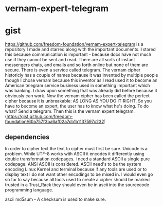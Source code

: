 # vernam-expert-telegram
# gist
https://github.com/freedom-foundation/vernam-expert-telegram is a repository I made and starred along with the important documents. I stared this because communication is important - because docs have not much use if they cannot be sent and read. There are all sorts of instant messengers chats, and emails and so forth online but none of them are secure. There is even a service called telegram. The vernam cipher historicly has a couple of names because it was invented by multiple people though I chose vernam because this inventor as I read used it to become an American telegram service business used in something important which was banking. I draw upon something that was already did before because it obviously can work. Now the vernam cipher has been called the perfect cipher because it is unbreakable: AS LONG AS YOU DO IT RIGHT. So you have to become an expert, the user has to know what he's doing. To do what? Send a telegram. Then this is the vernam expert telegram. (https://gist.github.com/freedom-foundation/60a757f3ba6af02a7cb1b1137597c232)
## dependencies
In order to cipher text the text to cipher must first be sure. Unicode is a problem. While UTF-8 works with ASCII it encodes it differently using double transformation codepages. I need a standard ASCII a single pure codepage. ANSI ASCII is considered. ASCII need's to be the system encoding Linux Kernel and terminal because if any tools are used or to display text I do not want other encodings to be mixed in. I would even go so far to say because all tools used to create a cipher should be marked trusted in a Trust_Rack they should even be in ascii into the sourcecode programming language. 

ascii
md5sum - A checksum is used to make sure.
